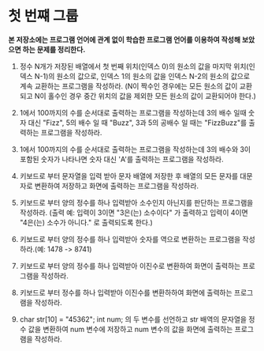 # 첫 번쨰 그룹 

**본 저장소에는 프로그램 언어에 관계 없이 학습한 프로그램 언어를 이용하여 작성해 보았으면 하는 문제를 정리한다.**

1. 정수 N개가 저장된 배열에서 첫 번째 위치(인덱스 0)의 원소의 값을 마지막 위치(인덱스 N-1)의 원소의 값으로, 인덱스 1의 원소의 값을 인덱스 N-2의 원소의 값으로 계속 교환하는 프로그램을 작성하라. (N이 짝수인 경우에는 모든 원소의 값이 교환되고 N이 홀수인 경우 중간 위치의 값을 제외한 모든 원소의 값이 교환되어야 한다.)

2. 1에서 100까지의 수를 순서대로 출력하는 프로그램을 작성하는데 3의 배수 일때 숫자 대신 "Fizz", 5의 배수 일 때 "Buzz", 3과 5의 공배수 일 때는 "FizzBuzz"를 출력하는 프로그램을 작성하라.

3. 1에서 100까지의 수를 순서대로 출력하는 프로그램을 작성하는데 3의 배수와 3이 포함된 숫자가 나타나면 숫자 대신 'A'를 출력하는 프로그램을 작성하라.

4. 키보드로 부터 문자열을 입력 받아 문자 배열에 저장한 후 배열의 모든 문자를 대문자로 변환하여 저장하고 화면에 출력하는 프로그램을 작성하라.

5. 키보드로 부터 양의 정수를 하나 입력받아 소수인지 아닌지를 판단하는 프로그램을 작성하라. (출력 예: 입력이 3이면 "3은(는) 소수이다" 가 출력하고 입력이 4이면 "4은(는) 소수가 아니다." 로 출력되도록 한다.)

6. 키보드로 부터 양의 정수를 하나 입력받아 숫자를 역으로 변환하는 프로그램을 작성하라.(예: 1478 -> 8741)

7. 키보드로 부터 양의 정수를 하나 입력받아 이진수로 변환하여 화면이 출력하는 프로그램을 작성하라.

8. 키보드로 부터 정수를 하나 입력받아 이진수를 변환하하여 화면에 출력하는 프로그램을 작성하라.

9. char str[10] = "45362"; int num; 의 두 변수를 선언하고 str 배역의 문자열을 정수 값을 변환하여 num 변수에 저장하고 num 변수의 값을 화면에 출력하는 프로그램을 작성하라.  

 
